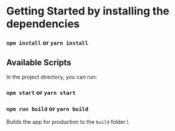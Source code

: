 # Getting Started by installing the dependencies

### `npm install` or `yarn install`

## Available Scripts

In the project directory, you can run:
### `npm start` or `yarn start`

### `npm run build` or `yarn build`
Builds the app for production to the `build` folder.\
